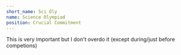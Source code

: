 ```yaml
---
short_name: Sci Oly
name: Science Olympiad
position: Crucial Commitment
---
```

This is very important but I don't overdo it (except during/just before competions)